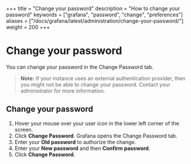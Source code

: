 +++
title = "Change your password"
description = "How to change your password"
keywords = ["grafana", "password", "change", "preferences"]
aliases = ["/docs/grafana/latest/administration/change-your-password/"]
weight = 200
+++

# Change your password

You can change your password in the Change Password tab.

> **Note:** If your instance uses an external authentication provider, then you might not be able to change your password. Contact your administrator for more information.

## Change your password

1. Hover your mouse over your user icon in the lower left corner of the screen.
1. Click **Change Password**. Grafana opens the Change Password tab.
1. Enter your **Old password** to authorize the change.
1. Enter your **New password** and then **Confirm password**.
1. Click **Change Password**.
